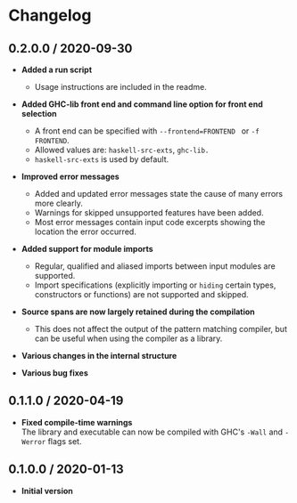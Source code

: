 # Changelog

## 0.2.0.0 / 2020-09-30

- **Added a run script**
  - Usage instructions are included in the readme.

- **Added GHC-lib front end and command line option for front end selection**
  - A front end can be specified with `--frontend=FRONTEND ` or `-f FRONTEND`.
  - Allowed values are: `haskell-src-exts`, `ghc-lib.`
  - `haskell-src-exts` is used by default.

- **Improved error messages**
  - Added and updated error messages state the cause of many errors more clearly.
  - Warnings for skipped unsupported features have been added.
  - Most error messages contain input code excerpts showing the location the error occurred.

- **Added support for module imports**
  - Regular, qualified and aliased imports between input modules are supported.
  - Import specifications (explicitly importing or `hiding` certain types, constructors or functions) are not supported and skipped.

- **Source spans are now largely retained during the compilation**
  - This does not affect the output of the pattern matching compiler, but can be useful when using the compiler as a library.

- **Various changes in the internal structure**

- **Various bug fixes**

## 0.1.1.0 / 2020-04-19

 - **Fixed compile-time warnings**  
   The library and executable can now be compiled with GHC's `-Wall` and `-Werror` flags set.

## 0.1.0.0 / 2020-01-13

 - **Initial version**
